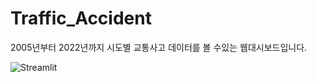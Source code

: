 # Traffic_Accident
2005년부터 2022년까지 시도별 교통사고 데이터를 볼 수있는 웹대시보드입니다.


![Streamlit](https://img.shields.io/badge/Streamlit-FF4B4B?style=for-the-badge&logo=#streamlit&logoColor=white)